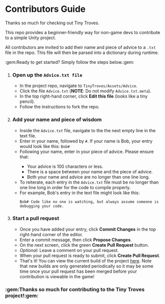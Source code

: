 <h1>Contributors Guide</h1>
<p>Thanks so much for checking out Tiny Troves.</p>
<p>This repo provides a beginner-friendly way for non-game devs to contribute to a simple Unity project.</p>
<p>All contributors are invited to add their name and piece of advice to a <code>.txt</code> file in the repo. This file will then be parsed into a dictionary during runtime.</p>
<p>:gem:Ready to get started? Simply follow the steps below.:gem:</p>
<ol>
<li><h3>Open up the <code>Advice.txt file</code></h3></li>
<ul>
  <li>In the project repo, navigate to <code>TinyTroves/Assets/Advice</code>.
    <li>Click the file <code>Advice.txt</code> (<b>NOTE</b>: Do not modify <code>Advice.txt.meta</code>).</li>
  <li>In the top right-hand corner, click <b>Edit this file</b> (looks like a tiny pencil).</li>
  <li>Follow the instructions to fork the repo.</li>
</ul>
  <li><h3>Add your name and piece of wisdom</h3></li>
  <ul>
  <li>Inside the <code>Advice.txt</code> file, navigate to the the next empty line in the text file.</li>
  <li>Enter in your name, followed by <code>#</code>. If your name is Bob, your entry would look like this: <code>Bob#</code></li>
  <li>Following your name, enter in your piece of advice. Please ensure that:</li>
    <ul>
  <li>Your advice is 100 characters or less.</li>
      <li>There is a space between your name and the piece of advice.</li>
      <li>Both your name and advice are no longer than one line long.</li>
  </ul>
    <li>To reiterate, each entry in the <code>Advice.txt</code> file must be no longer than one line long in order for the code to compile properly.</li>
    <li>For example, Bob's entry in the text file might look like this: 
      <p></p><code>Bob# Code like no one is watching, but always assume someone is debugging your code.</code></p>
  </ul>
  <li><h3>Start a pull request</h3></li>
    <ul>
  <li>Once you have added your entry, click <b>Commit Changes</b> in the top right-hand corner of the editor.</li>
  <li>Enter a commit message, then click <b>Propose Changes</b>.</li>
      <li>On the next screen, click the green <b>Create Pull Request</b> button.</li>
      <li><i>Optional:</i> Leave a comment on your pull request.</li>
      <li>When your pull request is ready to submit, click <b>Create Pull Request</b>.</li>
  <li>That's it! You can view the current build of the project <a href="https://mystic-mill-games.itch.io/tiny-troves-of-dev-wisdom">here</a>. Note that new builds are only generated periodically so it may be some time once your pull request has been merged before your contribution is viewable in the game!</li>
  
</ul>
</ol>
<h3>:gem:Thanks so much for contributing to the Tiny Troves project!:gem:</h3>
